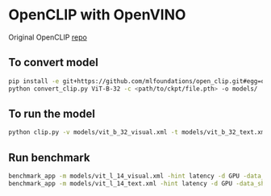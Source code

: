 # OpenCLIP with OpenVINO

Original OpenCLIP [repo](https://github.com/mlfoundations/open_clip.git)

## To convert model
```bash
pip install -e git+https://github.com/mlfoundations/open_clip.git#egg=open_clip_torch
python convert_clip.py ViT-B-32 -c <path/to/ckpt/file.pth> -o models/
```

## To run the model
```bash
python clip.py -v models/vit_b_32_visual.xml -t models/vit_b_32_text.xml -i <path/to/images/cat_dog.jpeg> -p "eagle,cat,tiger,dinosaurs" -d 'GPU'
```

## Run benchmark
```bash
benchmark_app -m models/vit_l_14_visual.xml -hint latency -d GPU -data_shape "x[1,3,224,224]"
benchmark_app -m models/vit_l_14_text.xml -hint latency -d GPU -data_shape "text[1,77]"
```

